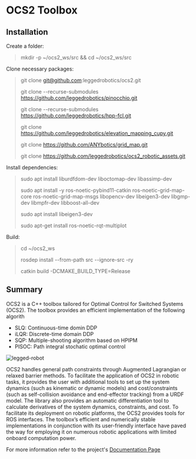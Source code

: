 # OCS2 Toolbox
## Installation

Create a folder:
> mkdir -p ~/ocs2_ws/src && cd ~/ocs2_ws/src

Clone necessary packages:
> git clone git@github.com:leggedrobotics/ocs2.git
> 
> git clone --recurse-submodules https://github.com/leggedrobotics/pinocchio.git
> 
> git clone --recurse-submodules https://github.com/leggedrobotics/hpp-fcl.git
>
> git clone https://github.com/leggedrobotics/elevation_mapping_cupy.git
>
> git clone https://github.com/ANYbotics/grid_map.git
>
> git clone https://github.com/leggedrobotics/ocs2_robotic_assets.git

Install dependencies:
> sudo apt install liburdfdom-dev liboctomap-dev libassimp-dev
>
> sudo apt install -y ros-noetic-pybind11-catkin ros-noetic-grid-map-core ros-noetic-grid-map-msgs libopencv-dev libeigen3-dev libgmp-dev libmpfr-dev libboost-all-dev
>
> sudo apt install libeigen3-dev
>
> sudo apt-get install ros-noetic-rqt-multiplot
>

Build:
> cd ~/ocs2_ws
>
> rosdep install --from-path src --ignore-src -ry 
>
> catkin build -DCMAKE_BUILD_TYPE=Release


## Summary
OCS2 is a C++ toolbox tailored for Optimal Control for Switched Systems (OCS2). The toolbox provides an efficient implementation of the following algorith

* SLQ: Continuous-time domin DDP
* iLQR: Discrete-time domain DDP
* SQP: Multiple-shooting algorithm based on HPIPM
* PISOC: Path integral stochatic optimal control

![legged-robot](https://leggedrobotics.github.io/ocs2/_static/gif/legged_robot.gif)

OCS2 handles general path constraints through Augmented Lagrangian or relaxed barrier methods. To facilitate the application of OCS2 in robotic tasks, it provides the user with additional tools to set up the system dynamics (such as kinematic or dynamic models) and cost/constraints (such as self-collision avoidance and end-effector tracking) from a URDF model. The library also provides an automatic differentiation tool to calculate derivatives of the system dynamics, constraints, and cost. To facilitate its deployment on robotic platforms, the OCS2 provides tools for ROS interfaces. The toolbox’s efficient and numerically stable implementations in conjunction with its user-friendly interface have paved the way for employing it on numerous robotic applications with limited onboard computation power.

For more information refer to the project's [Documentation Page](https://leggedrobotics.github.io/ocs2/) 
